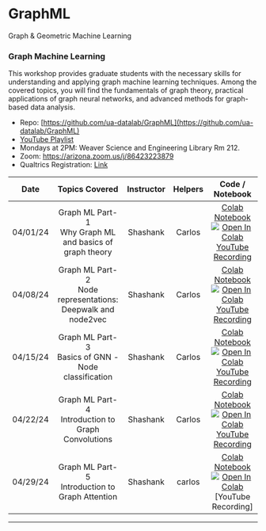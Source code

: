 # GraphML
Graph &amp; Geometric Machine Learning

### Graph Machine Learning 
 
This workshop provides graduate students with the necessary skills for understanding and applying graph machine learning techniques. Among the covered topics, you will find the fundamentals of graph theory, practical applications of graph neural networks, and advanced methods for graph-based data analysis.

* Repo: [https://github.com/ua-datalab/GraphML](https://github.com/ua-datalab/GraphML)
* [YouTube Playlist](https://www.youtube.com/playlist?list=PLohiBOvMMwCuO08982h8bnNUSx5Jmfgik)
* Mondays at 2PM: Weaver Science and Engineering Library Rm 212.
* Zoom: https://arizona.zoom.us/j/86423223879
* Qualtrics Registration: [Link](https://uarizona.co1.qualtrics.com/jfe/form/SV_9mLQalGxqyBb7mK)

| Date |  Topics Covered | Instructor | Helpers | Code / Notebook
| :--: | :--:| :--: | :--: |:--: |
|   04/01/24  |Graph ML Part-1 <br> Why Graph ML and basics of graph theory | Shashank |  Carlos  |  [Colab Notebook](https://github.com/ua-datalab/GraphML/blob/main/04_01_GraphML_Lecture01.ipynb) <a target="_blank" href="https://colab.research.google.com/github/ua-datalab/GraphML/blob/main/04_01_GraphML_Lecture01.ipynb"> <img src="https://colab.research.google.com/assets/colab-badge.svg" alt="Open In Colab"/> </a> <br> [YouTube Recording](https://www.youtube.com/watch?v=cWagMr1GD8w)
|   04/08/24  |Graph ML Part-2 <br> Node representations: Deepwalk and node2vec| Shashank | Carlos | [Colab Notebook](https://github.com/ua-datalab/GraphML/blob/main/04_08_GraphML_Lecture02.ipynb) <a target="_blank" href="https://colab.research.google.com/github/ua-datalab/GraphML/blob/main/04_08_GraphML_Lecture02.ipynb">  <img src="https://colab.research.google.com/assets/colab-badge.svg" alt="Open In Colab"/> </a> <br> [YouTube Recording](https://www.youtube.com/watch?v=nO7FAVI5Fw4)
|   04/15/24  |Graph ML Part-3 <br> Basics of GNN - Node classification | Shashank |  Carlos  |  [Colab Notebook](https://github.com/ua-datalab/GraphML/blob/main/04_15_GraphML_Lecture03.ipynb) <a target="_blank" href="https://colab.research.google.com/github/ua-datalab/GraphML/blob/main/04_15_GraphML_Lecture03.ipynb"> <img src="https://colab.research.google.com/assets/colab-badge.svg" alt="Open In Colab"/> </a> <br> [YouTube Recording](https://www.youtube.com/watch?v=QEHGhJPaSKo)
|   04/22/24  |Graph ML Part-4 <br>  Introduction to Graph Convolutions | Shashank |  Carlos  | [Colab Notebook](https://github.com/ua-datalab/GraphML/blob/main/04_22_GraphML_Lecture04.ipynb) <a target="_blank" href="https://colab.research.google.com/github/ua-datalab/GraphML/blob/main/04_22_GraphML_Lecture04.ipynb"> <img src="https://colab.research.google.com/assets/colab-badge.svg" alt="Open In Colab"/> </a> <br> [YouTube Recording](https://www.youtube.com/watch?v=LTet1Y-5jLo)
|   04/29/24  |Graph ML Part-5 <br>  Introduction to Graph Attention    | Shashank |  carlos  | [Colab Notebook](https://github.com/ua-datalab/GraphML/blob/main/04_29_GraphML_Lecture05.ipynb) <a target="_blank" href="https://colab.research.google.com/github/ua-datalab/GraphML/blob/main/04_29_GraphML_Lecture05.ipynb"> <img src="https://colab.research.google.com/assets/colab-badge.svg" alt="Open In Colab"/> </a> <br> [YouTube Recording]
    
***    
